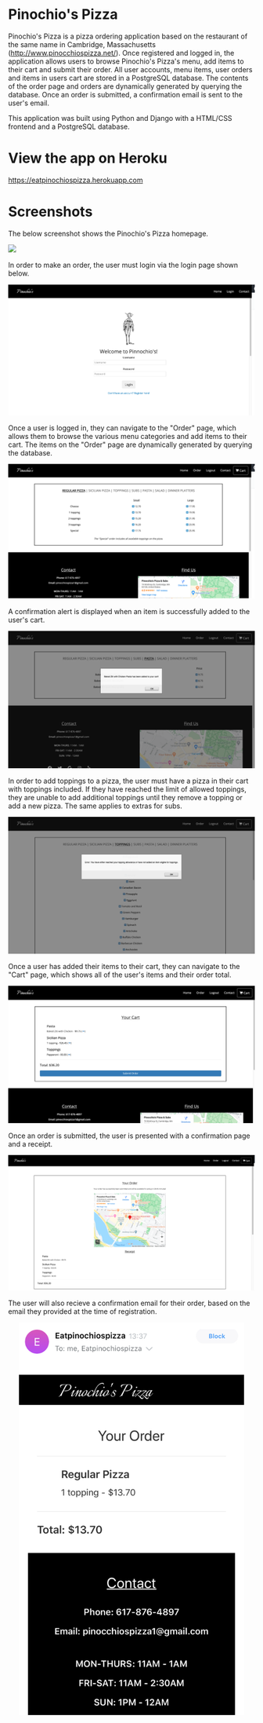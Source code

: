 # Pinochio's Pizza

Pinochio's Pizza is a pizza ordering application based on the restaurant of the same name in Cambridge, Massachusetts (http://www.pinocchiospizza.net/). Once registered and logged in, the application allows users to browse Pinochio's Pizza's menu, add items to their cart and submit their order. All user accounts, menu items, user orders and items in users cart are stored in a PostgreSQL database. The contents of the order page and orders are dynamically generated by querying the database. Once an order is submitted, a confirmation email is sent to the user's email.

This application was built using Python and Django with a HTML/CSS frontend and a PostgreSQL database.

# View the app on Heroku
https://eatpinochiospizza.herokuapp.com

# Screenshots

The below screenshot shows the Pinochio's Pizza homepage.

![](orders/static/orders/images/screenshot1.png)

In order to make an order, the user must login via the login page shown below.

![](orders/static/orders/images/screenshot2.png)

Once a user is logged in, they can navigate to the "Order" page, which allows them to browse the various menu categories and add items to their cart. The items on the "Order" page are dynamically generated by querying the database.

![](orders/static/orders/images/screenshot3.png)

A confirmation alert is displayed when an item is successfully added to the user's cart.

![](orders/static/orders/images/screenshot4.png)

In order to add toppings to a pizza, the user must have a pizza in their cart with toppings included. If they have reached the limit of allowed toppings, they are unable to add additional toppings until they remove a topping or add a new pizza. The same applies to extras for subs.

![](orders/static/orders/images/screenshot5.png)

Once a user has added their items to their cart, they can navigate to the "Cart" page, which shows all of the user's items and their order total.

![](orders/static/orders/images/screenshot6.png)

Once an order is submitted, the user is presented with a confirmation page and a receipt.

![](orders/static/orders/images/screenshot7.png)

The user will also recieve a confirmation email for their order, based on the email they provided at the time of registration.

<p align="center">
  <img height="800" src="https://github.com/holt16589/Pinochios/blob/master/orders/static/orders/images/screenshot9.jpg">
</p>

